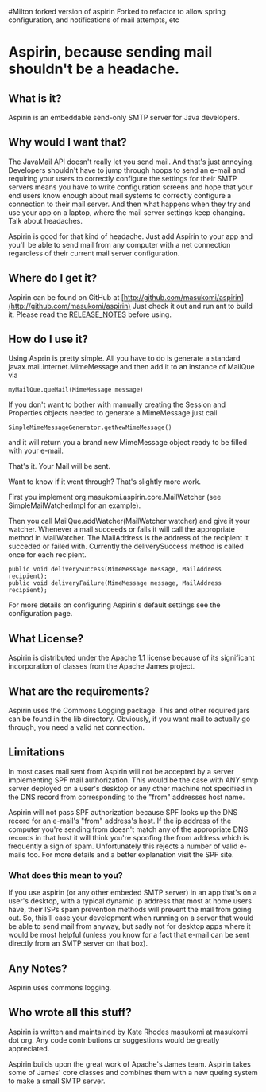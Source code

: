 #Milton forked version of aspirin
Forked to refactor to allow spring configuration, and notifications of mail attempts, etc

# Aspirin, because sending mail shouldn't be a headache. #

## What is it? ##

Aspirin is an embeddable send-only SMTP server for Java developers.

## Why would I want that? ## 

The JavaMail API doesn't really let you send mail. And that's just annoying. Developers shouldn't have to jump through hoops to send an e-mail and requiring your users to correctly configure the settings for their SMTP servers means you have to write configuration screens and hope that your end users know enough about mail systems to correctly configure a connection to their mail server. And then what happens when they try and use your app on a laptop, where the mail server settings keep changing. Talk about headaches.

Aspirin is good for that kind of headache. Just add Aspirin to your app and you'll be able to send mail from any computer with a net connection regardless of their current mail server configuration.

## Where do I get it? ## 

Aspirin can be found on GitHub at [http://github.com/masukomi/aspirin](http://github.com/masukomi/aspirin) Just check it out and run ant to build it. Please read the [RELEASE_NOTES](RELEASE_NOTES.mkdn) before using.

## How do I use it? ##

Using Asprin is pretty simple. All you have to do is generate a standard javax.mail.internet.MimeMessage and then add it to an instance of MailQue via 

	myMailQue.queMail(MimeMessage message)

If you don't want to bother with manually creating the Session and Properties objects needed to generate a MimeMessage just call 

	SimpleMimeMessageGenerator.getNewMimeMessage() 

and it will return you a brand new MimeMessage object ready to be filled with your e-mail.

That's it. Your Mail will be sent.

Want to know if it went through? That's slightly more work.

First you implement 
	org.masukomi.aspirin.core.MailWatcher
(see SimpleMailWatcherImpl for an example).

Then you call MailQue.addWatcher(MailWatcher watcher) and give it your watcher. Whenever a mail succeeds or fails it will call the appropriate method in MailWatcher. The MailAddress is the address of the recipient it succeded or failed with. Currently the deliverySuccess method is called once for each recipient.

	public void deliverySuccess(MimeMessage message, MailAddress recipient);
	public void deliveryFailure(MimeMessage message, MailAddress recipient);

For more details on configuring Aspirin's default settings see the configuration page.

## What License? ##

Aspirin is distributed under the Apache 1.1 license because of its significant incorporation of classes from the Apache James project.

## What are the requirements? ##

Aspirin uses the Commons Logging package. This and other required jars can be found in the lib directory.  Obviously, if you want mail to actually go through, you need a valid net connection.

## Limitations ##

In most cases mail sent from Aspirin will not be accepted by a server implementing SPF mail authorization. This would be the case with ANY smtp server deployed on a user's desktop or any other machine not specified in the DNS record from corresponding to the "from" addresses host name.

Aspirin will not pass SPF authorization because SPF looks up the DNS record for an e-mail's "from" address's host. If the ip address of the computer you're sending from doesn't match any of the appropriate DNS records in that host it will think you're spoofing the from address which is frequently a sign of spam. Unfortunately this rejects a number of valid e-mails too. For more details and a better explanation visit the SPF site.

### What does this mean to you? ### 

If you use aspirin (or any other embeded SMTP server) in an app that's on a user's desktop, with a typical dynamic ip address that most at home users have, their ISPs spam prevention methods will prevent the mail from going out. So, this'll ease your development when running on a server that would be able to send mail from anyway, but sadly not for desktop apps where it would be most helpful (unless you know for a fact that e-mail can be sent directly from an SMTP server on that box).

## Any Notes? ##

Aspirin uses commons logging.

## Who wrote all this stuff? ##

Aspirin is written and maintained by Kate Rhodes masukomi at masukomi dot org.  Any code contributions or suggestions would be greatly appreciated.

Aspirin builds upon the great work of Apache's James team. Aspirin takes some of James' core classes and combines them with a new queing system to make a small SMTP server. 
